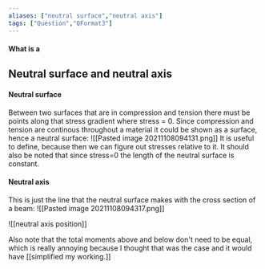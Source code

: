 ```yaml
---
aliases: ["neutral surface","neutral axis"]
tags: ["Question","QFormat3"]
---
```


#### What is a
## Neutral surface and neutral axis
#### Neutral surface
Between two surfaces that are in compression and tension there must be points along that stress gradient where stress = 0. Since compression and tension are continous throughout a material it could be shown as a surface, hence a neutral surface:
![[Pasted image 20211108094131.png]]
It is useful to define, because then we can figure out stresses relative to it.
It should also be noted that since stress=0 the length of the neutral surface is constant.

#### Neutral axis
This is just the line that the neutral surface makes with the cross section of a beam:
![[Pasted image 20211108094317.png]]

![[neutral axis position]]

Also note that the total moments above and below don't need to be equal, which is really annoying because I thought that was the case and it would have [[simplified my working.]]